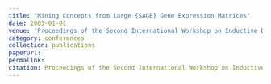 ```yaml
---
title: "Mining Concepts from Large {SAGE} Gene Expression Matrices"
date: 2003-01-01
venue: 'Proceedings of the Second International Workshop on Inductive Databases, 22 September, Cavtat-Dubrovnik, Croatia'
category: conferences
collection: publications
paperurl: 
permalink: 
citation: Proceedings of the Second International Workshop on Inductive Databases, 22 September, Cavtat-Dubrovnik, Croatia.
---
```

